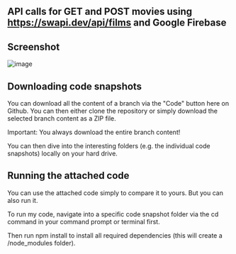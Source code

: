 ## API calls for GET and POST movies using https://swapi.dev/api/films and Google Firebase

## Screenshot

![image](https://github.com/abhinavyadav1806/api_movies/assets/65406693/fbaa5286-c48d-4227-9848-59892a73f113)

## Downloading code snapshots
You can download all the content of a branch via the "Code" button here on Github. You can then either clone the repository or simply download the selected branch content as a ZIP file.

Important: You always download the entire branch content!

You can then dive into the interesting folders (e.g. the individual code snapshots) locally on your hard drive.

## Running the attached code
You can use the attached code simply to compare it to yours. But you can also run it.

To run my code, navigate into a specific code snapshot folder via the cd command in your command prompt or terminal first.

Then run npm install to install all required dependencies (this will create a /node_modules folder).
